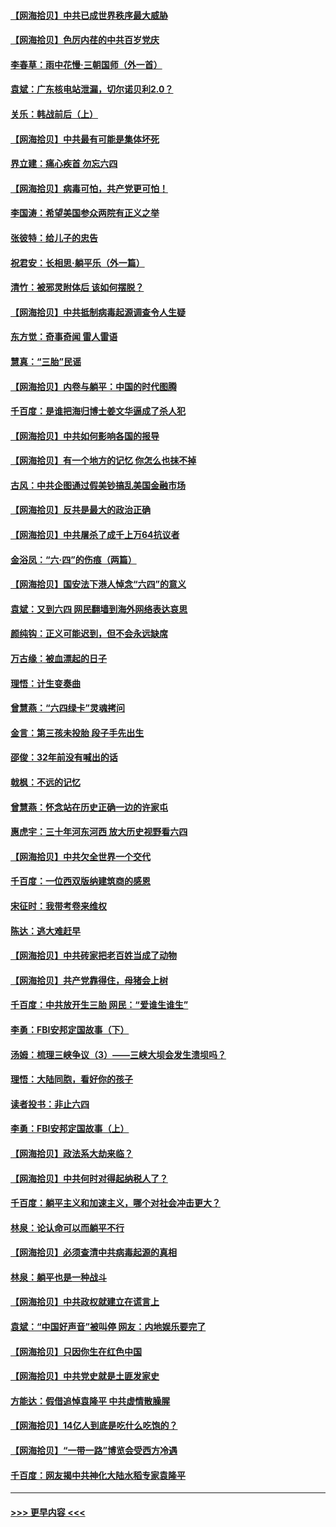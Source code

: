 #### [【网海拾贝】中共已成世界秩序最大威胁](../pages/nsc993/n13028138.md?t=06180952) 
#### [【网海拾贝】色厉内荏的中共百岁党庆](../pages/nsc993/n13025582.md?t=06180952) 
#### [李春草：雨中花慢‧三朝国师（外一首）](../pages/nsc993/n13025567.md?t=06180952) 
#### [袁斌：广东核电站泄漏，切尔诺贝利2.0？](../pages/nsc993/n13025475.md?t=06180952) 
#### [关乐：韩战前后（上）](../pages/nsc993/n13025387.md?t=06180952) 
#### [【网海拾贝】中共最有可能是集体坏死](../pages/nsc993/n13023101.md?t=06180952) 
#### [界立建：痛心疾首 勿忘六四](../pages/nsc993/n13022339.md?t=06180952) 
#### [【网海拾贝】病毒可怕，共产党更可怕！](../pages/nsc993/n13020728.md?t=06180952) 
#### [李国涛：希望美国参众两院有正义之举](../pages/nsc993/n13020674.md?t=06180952) 
#### [张彼特：给儿子的忠告](../pages/nsc993/n13018934.md?t=06180952) 
#### [祝君安：长相思‧躺平乐（外一篇）](../pages/nsc993/n13018923.md?t=06180952) 
#### [清竹：被邪灵附体后 该如何摆脱？](../pages/nsc993/n13018877.md?t=06180952) 
#### [【网海拾贝】中共抵制病毒起源调查令人生疑](../pages/nsc993/n13017785.md?t=06180952) 
#### [东方觉：奇事奇闻 雷人雷语](../pages/nsc993/n13017577.md?t=06180952) 
#### [慧真：“三胎”民谣](../pages/nsc993/n13017394.md?t=06180952) 
#### [【网海拾贝】内卷与躺平：中国的时代图腾](../pages/nsc993/n13016128.md?t=06180952) 
#### [千百度：是谁把海归博士姜文华逼成了杀人犯](../pages/nsc993/n13015218.md?t=06180952) 
#### [【网海拾贝】中共如何影响各国的报导](../pages/nsc993/n13012599.md?t=06180952) 
#### [【网海拾贝】有一个地方的记忆 你怎么也抹不掉](../pages/nsc993/n13009802.md?t=06180952) 
#### [古风：中共企图通过假美钞搞乱美国金融市场](../pages/nsc993/n13009626.md?t=06180952) 
#### [【网海拾贝】反共是最大的政治正确](../pages/nsc993/n13007051.md?t=06180952) 
#### [【网海拾贝】中共屠杀了成千上万64抗议者](../pages/nsc993/n13002713.md?t=06180952) 
#### [金浴凤：“六·四”的伤痕（两篇）](../pages/nsc993/n13001719.md?t=06180952) 
#### [【网海拾贝】国安法下港人悼念“六四”的意义](../pages/nsc993/n13001039.md?t=06180952) 
#### [袁斌：又到六四 网民翻墙到海外网络表达哀思](../pages/nsc993/n13000995.md?t=06180952) 
#### [颜纯钩：正义可能迟到，但不会永远缺席](../pages/nsc993/n13000920.md?t=06180952) 
#### [万古缘：被血漂起的日子](../pages/nsc993/n13000914.md?t=06180952) 
#### [理悟：计生变奏曲](../pages/nsc993/n13000414.md?t=06180952) 
#### [曾慧燕：“六四绿卡”灵魂拷问](../pages/nsc993/n13000277.md?t=06180952) 
#### [金言：第三孩未投胎 段子手先出生](../pages/nsc993/n13000215.md?t=06180952) 
#### [邵俊：32年前没有喊出的话](../pages/nsc993/n13000181.md?t=06180952) 
#### [戟枫：不远的记忆](../pages/nsc993/n13000121.md?t=06180952) 
#### [曾慧燕：怀念站在历史正确一边的许家屯](../pages/nsc993/n13000073.md?t=06180952) 
#### [惠虎宇：三十年河东河西 放大历史视野看六四](../pages/nsc993/n13000018.md?t=06180952) 
#### [【网海拾贝】中共欠全世界一个交代](../pages/nsc993/n12998706.md?t=06180952) 
#### [千百度：一位西双版纳建筑商的感恩](../pages/nsc993/n12998487.md?t=06180952) 
#### [宋征时：我带考卷来维权](../pages/nsc993/n12994088.md?t=06180952) 
#### [陈达：逃大难赶早](../pages/nsc993/n12993569.md?t=06180952) 
#### [【网海拾贝】中共砖家把老百姓当成了动物](../pages/nsc993/n12993483.md?t=06180952) 
#### [【网海拾贝】共产党靠得住，母猪会上树](../pages/nsc993/n12990730.md?t=06180952) 
#### [千百度：中共放开生三胎 网民：“爱谁生谁生”](../pages/nsc993/n12990644.md?t=06180952) 
#### [李勇：FBI安邦定国故事（下）](../pages/nsc993/n12987854.md?t=06180952) 
#### [汤姆：梳理三峡争议（3）——三峡大坝会发生溃坝吗？](../pages/nsc993/n12989806.md?t=06180952) 
#### [理悟：大陆同胞，看好你的孩子](../pages/nsc993/n12989778.md?t=06180952) 
#### [读者投书：非止六四](../pages/nsc993/n12989673.md?t=06180952) 
#### [李勇：FBI安邦定国故事（上）](../pages/nsc993/n12987749.md?t=06180952) 
#### [【网海拾贝】政法系大劫来临？](../pages/nsc993/n12987596.md?t=06180952) 
#### [【网海拾贝】中共何时对得起纳税人了？](../pages/nsc993/n12985578.md?t=06180952) 
#### [千百度：躺平主义和加速主义，哪个对社会冲击更大？](../pages/nsc993/n12985512.md?t=06180952) 
#### [林泉：论认命可以而躺平不行](../pages/nsc993/n12985505.md?t=06180952) 
#### [【网海拾贝】必须查清中共病毒起源的真相](../pages/nsc993/n12984276.md?t=06180952) 
#### [林泉：躺平也是一种战斗](../pages/nsc993/n12984194.md?t=06180952) 
#### [【网海拾贝】中共政权就建立在谎言上](../pages/nsc993/n12981880.md?t=06180952) 
#### [袁斌：“中国好声音”被叫停 网友：内地娱乐要完了](../pages/nsc993/n12981826.md?t=06180952) 
#### [【网海拾贝】只因你生在红色中国](../pages/nsc993/n12979096.md?t=06180952) 
#### [【网海拾贝】中共党史就是土匪发家史](../pages/nsc993/n12976478.md?t=06180952) 
#### [方能达：假借追悼袁隆平 中共虚情散臊腥](../pages/nsc993/n12976396.md?t=06180952) 
#### [【网海拾贝】14亿人到底是吃什么吃饱的？](../pages/nsc993/n12974125.md?t=06180952) 
#### [【网海拾贝】“一带一路”博览会受西方冷遇](../pages/nsc993/n12971787.md?t=06180952) 
#### [千百度：网友揭中共神化大陆水稻专家袁隆平](../pages/nsc993/n12971733.md?t=06180952) 

----
#### [ >>> 更早内容 <<< ](../indexes/nsc993-earlier.md)
